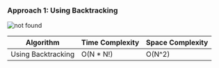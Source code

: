 ### Approach 1: Using Backtracking

<img src="https://media.geeksforgeeks.org/wp-content/uploads/20230814111826/Backtracking.png" alt="not found">

| Algorithm              | Time Complexity   | Space Complexity  |
|----------------------- | ----------------- | ----------------- |
| Using Backtracking     | O(N * N!)         | O(N^2)            |

